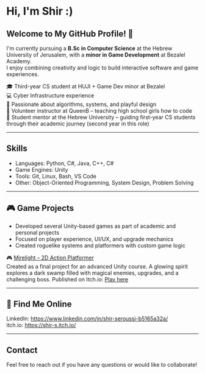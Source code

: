 # Hi, I'm Shir :)
## Welcome to My GitHub Profile! 👋

I'm currently pursuing a **B.Sc in Computer Science** at the Hebrew University of Jerusalem, with a **minor in Game Development** at Bezalel Academy.  
I enjoy combining creativity and logic to build interactive software and game experiences.

🎓 Third-year CS student at HUJI + Game Dev minor at Bezalel  
💻 Cyber Infrastructure experience       
🧠 Passionate about algorithms, systems, and playful design  
🌸 Volunteer instructor at QueenB – teaching high school girls how to code       
🤝 Student mentor at the Hebrew University – guiding first-year CS students through their academic journey (second year in this role)


---

## Skills 
- Languages: Python, C#, Java, C++, C#  
- Game Engines: Unity  
- Tools: Git, Linux, Bash, VS Code  
- Other: Object-Oriented Programming, System Design, Problem Solving  

---

## 🎮 Game Projects 

- Developed several Unity-based games as part of academic and personal projects  
- Focused on player experience, UI/UX, and upgrade mechanics  
- Created roguelike systems and platformers with custom game logic  



🎮 [Mirelight – 2D Action Platformer](https://github.com/shir-s/Mirelight)  
Created as a final project for an advanced Unity course. A glowing spirit explores a dark swamp filled with magical enemies, upgrades, and a challenging boss.
Published on Itch.io: [Play here](https://shir-s.itch.io/mirelight)



---




## 🔗 Find Me Online
LinkedIn: https://www.linkedin.com/in/shir-seroussi-b5165a32a/       
itch.io: https://shir-s.itch.io/

---

## Contact
Feel free to reach out if you have any questions or would like to collaborate!

<!--
**shir-s/shir-s** is a ✨ _special_ ✨ repository because its `README.md` (this file) appears on your GitHub profile.

Here are some ideas to get you started:

- 🔭 I’m currently working on ...
- 🌱 I’m currently learning ...
- 👯 I’m looking to collaborate on ...
- 🤔 I’m looking for help with ...
- 💬 Ask me about ...
- 📫 How to reach me: ...
- 😄 Pronouns: ...
- ⚡ Fun fact: ...
-->
